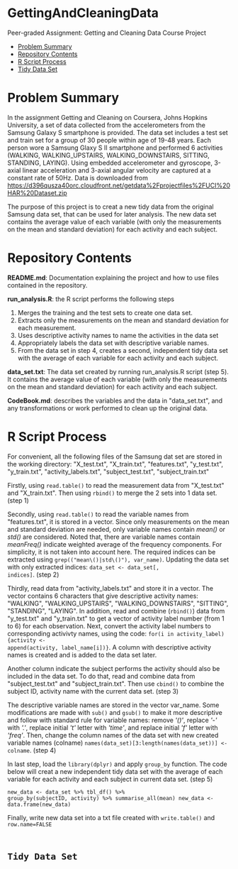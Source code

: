 # GettingAndCleaningData
Peer-graded Assignment: Getting and Cleaning Data Course Project

* [Problem Summary](#summary)
* [Repository Contents](#contents)
* [R Script Process](#process)
* [Tidy Data Set](#dataset)

<h1 id=summary>Problem Summary </h1>

In the assignment Getting and Cleaning on Coursera, Johns Hopkins University, a set of data collected from the accelerometers from the Samsung Galaxy S smartphone is provided. The data set includes a test set and train set for a group of 30 people within age of 19-48 years. Each person wore a Samsung Glaxy S II smartphone and performed 6 activities (WALKING, WALKING_UPSTAIRS, WALKING_DOWNSTAIRS, SITTING, STANDING, LAYING). Using embedded accelerometer and gyroscope, 3-axial linear acceleration and 3-axial angular velocity are captured at a constant rate of 50Hz. Data is downloaded from
https://d396qusza40orc.cloudfront.net/getdata%2Fprojectfiles%2FUCI%20HAR%20Dataset.zip

The purpose of this project is to creat a new tidy data from the original Samsung data set, that can be used for later analysis. The new data set contains the average value of each variable (with only the measurements on the mean and standard deviation) for each activity and each subject. 

<h1 id=contents>Repository Contents</h1>

**README.md**: Documentation explaining the project and how to use files contained in the repository. 

**run_analysis.R**: the R script performs the following steps
  1. Merges the training and the test sets to create one data set.
  2. Extracts only the measurements on the mean and standard deviation for each measurement.
  3. Uses descriptive activity names to name the activities in the data set
  4. Appropriately labels the data set with descriptive variable names.
  5. From the data set in step 4, creates a second, independent tidy data set with the average of each variable for each activity and        each subject.

**data_set.txt**: The data set created by running run_analysis.R script (step 5). It contains the average value of each variable (with only the measurements on the mean and standard deviation) for each activity and each subject. 

**CodeBook.md**: describes the variables and the data in "data_set.txt", and any transformations or work performed to clean up the original data.  

<h1 id=process>R Script Process </h1>

For convenient, all the following files of the Samsung dat set are stored in the working directory: "X_test.txt", "X_train.txt", "features.txt", "y_test.txt", "y_train.txt", "activity_labels.txt", "subject_test.txt", "subject_train.txt"

Firstly, using <code>read.table()</code> to read the measurement data from "X_test.txt" and "X_train.txt". Then using <code>rbind()</code> to merge the 2 sets into 1 data set. (step 1)

Secondly, using <code>read.table()</code> to read the variable names from "features.txt", it is stored in a vector. Since only measurements on the mean and standard deviation are needed, only variable names contain *mean()* or *std()* are considered. Noted that, there are variable names contain *meanFreq()* indicate weighted average of the frequency components. For simplicity, it is not taken into account here. The required indices can be extracted using <code>grep(("mean\\()|std\\()"), var_name)</code>. Updating the data set with only extracted indices: <code>data_set <- data_set[, indices]</code>. (step 2)

Thirdly, read data from "activity_labels.txt" and store it in a vector. The vector contains 6 characters that give descriptive activity names: "WALKING", "WALKING_UPSTAIRS", "WALKING_DOWNSTAIRS", "SITTING", "STANDING", "LAYING". In addition, read and combine (<code>rbind()</code>) data from "y_test.txt" and "y_train.txt" to get a vector of activity label number (from 1 to 6) for each observation. Next, convert the activity label numbers to corresponding activivty names, using the code: <code>for(i in activity_label){activity <- append(activity, label_name[i])}</code>. A column with descriptive activity names is created and is added to the data set later. 

Another column indicate the subject performs the activity should also be included in the data set. To do that, read and combine data from "subject_test.txt" and "subject_train.txt". Then use <code>cbind()</code> to combine the subject ID, activity name with the current data set. (step 3)

The descriptive variable names are stored in the vector var_name. Some modifications are made with <code>sub()</code> and <code>gsub()</code> to make it more descriptive and follow with standard rule for variable names: remove *'()'*, replace *'-'* with *'.'*, replace initial *'t'* letter with *'time'*, and replace initial *'f'* letter with *'freq'*. Then, change the column names of the data set with new created variable names (colname) <code>names(data_set)[3:length(names(data_set))] <- colname</code>. (step 4)

In last step, load the <code>library(dplyr)</code> and apply <code>group_by</code> function. The code below will creat a new independent tidy data set with the average of each variable for each activity and each subject in current data set. (step 5)

<code>new_data <- data_set %>% tbl_df() %>%
     group_by(subjectID, activity) %>%
     summarise_all(mean)
     new_data <- data.frame(new_data)</code>
     
 Finally, write new data set into a txt file created with <code>write.table()</code> and <code>row.name=FALSE<code>
 
<h1 id=dataset>Tidy Data Set </h1> 






